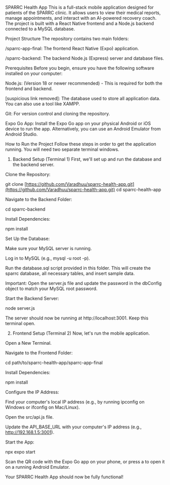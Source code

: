 SPARRC Health App
This is a full-stack mobile application designed for patients of the SPARRC clinic. It allows users to view their medical reports, manage appointments, and interact with an AI-powered recovery coach. The project is built with a React Native frontend and a Node.js backend connected to a MySQL database.

Project Structure
The repository contains two main folders:

/sparrc-app-final: The frontend React Native (Expo) application.

/sparrc-backend: The backend Node.js (Express) server and database files.

Prerequisites
Before you begin, ensure you have the following software installed on your computer:

Node.js: (Version 18 or newer recommended) - This is required for both the frontend and backend.

[suspicious link removed]: The database used to store all application data. You can also use a tool like XAMPP.

Git: For version control and cloning the repository.

Expo Go App: Install the Expo Go app on your physical Android or iOS device to run the app. Alternatively, you can use an Android Emulator from Android Studio.

How to Run the Project
Follow these steps in order to get the application running. You will need two separate terminal windows.

1. Backend Setup (Terminal 1)
First, we'll set up and run the database and the backend server.

Clone the Repository:

git clone [https://github.com/Varadhuu/sparrc-health-app.git](https://github.com/Varadhuu/sparrc-health-app.git)
cd sparrc-health-app

Navigate to the Backend Folder:

cd sparrc-backend

Install Dependencies:

npm install

Set Up the Database:

Make sure your MySQL server is running.

Log in to MySQL (e.g., mysql -u root -p).

Run the database.sql script provided in this folder. This will create the sparrc database, all necessary tables, and insert sample data.

Important: Open the server.js file and update the password in the dbConfig object to match your MySQL root password.

Start the Backend Server:

node server.js

The server should now be running at http://localhost:3001. Keep this terminal open.

2. Frontend Setup (Terminal 2)
Now, let's run the mobile application.

Open a New Terminal.

Navigate to the Frontend Folder:

cd path/to/sparrc-health-app/sparrc-app-final

Install Dependencies:

npm install

Configure the IP Address:

Find your computer's local IP address (e.g., by running ipconfig on Windows or ifconfig on Mac/Linux).

Open the src/api.js file.

Update the API_BASE_URL with your computer's IP address (e.g., http://192.168.1.5:3001).

Start the App:

npx expo start

Scan the QR code with the Expo Go app on your phone, or press a to open it on a running Android Emulator.

Your SPARRC Health App should now be fully functional!